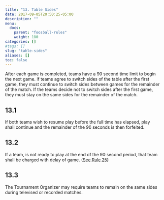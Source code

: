 ```yaml
---
title: "13. Table Sides"
date: 2017-09-05T20:50:25-05:00
description: ""
menu:
  docs:
    parent: "foosball-rules"
    weight: 180
categories: []
#tags: []
slug: "table-sides"
aliases: []
toc: false
---
```


After each game is completed, teams have a 90 second time limit to begin the next game. If teams agree to switch sides of the table after the first game, they must continue to switch sides between games for the remainder of the match. If the teams decide not to switch sides after the first game, they must stay on the same sides for the remainder of the match.

## 13.1

If both teams wish to resume play before the full time has elapsed, play shall continue and the remainder of the 90 seconds is then forfeited.

## 13.2

If a team, is not ready to play at the end of the 90 second period, that team shall be charged with delay of game. ([See Rule 25](/foosball-rules/delay-of-game/))

## 13.3

The Tournament Organizer may require teams to remain on the same sides during televised or recorded matches.